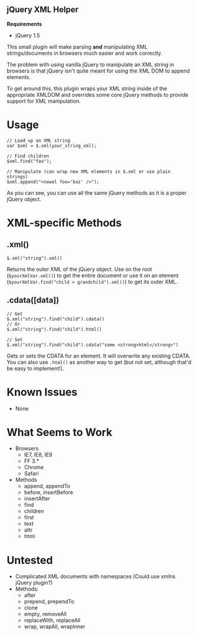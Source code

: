 jQuery XML Helper
-----------------

**Requirements**

 - jQuery 1.5

This small plugin will make parsing **and** manipulating XML strings/documents in browsers
much easier and work correctly.

The problem with using vanilla jQuery to manipulate an XML string in browsers
is that jQuery isn't quite meant for using the XML DOM to append elements.

To get around this, this plugin wraps your XML string inside of the appropriate XMLDOM
and overrides some core jQuery methods to provide support for XML manipulation.

# Usage #

    // Load up an XML string
    var $xml = $.xml(your_string_xml);
    
    // Find children
    $xml.find("foo");
    
    // Manipulate (can wrap new XML elements in $.xml or use plain strings)
    $xml.append("<newel foo='baz' />");

As you can see, you can use all the same jQuery methods as it is a proper jQuery object.

# XML-specific Methods #

## .xml() ##

	$.xml("string").xml()

Returns the outer XML of the jQuery object. Use on the root (`$yourXmlVar.xml()`) to get the entire document
or use it on an element (`$yourXmlVar.find("child > grandchild").xml()`) to get its outer XML.

## .cdata([data]) ##

	// Get
	$.xml("string").find("child").cdata()
	// Or
	$.xml("string").find("child").html()
	
	// Set
	$.xml("string").find("child").cdata("some <strong>html</strong>")

Gets or sets the CDATA for an element. It will overwrite any existing CDATA. You can also use `.html()` as another way
to get (but not set, although that'd be easy to implement!).

# Known Issues #

 - None
 
# What Seems to Work #

 - Browsers
   - IE7, IE8, IE9
   - FF 3.*
   - Chrome
   - Safari
 - Methods
   - append, appendTo
   - before, insertBefore
   - insertAfter
   - find
   - children
   - first
   - text
   - attr
   - html

# Untested #

 - Complicated XML documents with namespaces (Could use xmlns jQuery plugin?)
 - Methods:
   - after
   - prepend, prependTo
   - clone
   - empty, removeAll
   - replaceWith, replaceAll
   - wrap, wrapAll, wrapInner